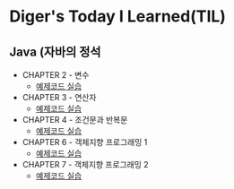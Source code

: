 # Diger's Today I Learned(TIL)

## Java (자바의 정석
* CHAPTER 2 - 변수
  * [예제코드 실습]("https://github.com/diger-king/Java/tree/main/CHAPTER2")
* CHAPTER 3 - 연산자
  * [예제코드 실습]("https://github.com/diger-king/Java/tree/main/CHAPTER3")
* CHAPTER 4 - 조건문과 반복문
  * [예제코드 실습]("https://github.com/diger-king/Java/tree/main/CHAPTER4")
* CHAPTER 6 - 객체지향 프로그래밍 1
  * [예제코드 실습]("https://github.com/diger-king/Java/tree/main/CHAPTER6")
* CHAPTER 7 - 객체지향 프로그래밍 2
  * [예제코드 실습]("https://github.com/diger-king/Java/tree/main/CHAPTER7")


[//]: # (* AOP)

[//]: # (    * [AOP - 용어 정리]&#40;https://github.com/cheese10yun/TIL/blob/master/Spring/aop/AOP-basic.md&#41;)

[//]: # (    * [AOP - Proxy]&#40;https://github.com/cheese10yun/TIL/blob/master/Spring/aop/AOP-proxiy.md&#41;)